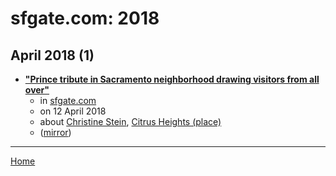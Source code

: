 # sfgate.com: 2018

## April 2018 (1)

 - [**"Prince tribute in Sacramento neighborhood drawing visitors from all over"**](https://www.sfgate.com/bayarea/article/Prince-tribute-tree-Sacramento-neighborhood-12829386.php)
    - in [sfgate.com](../../../publications/p-t/sfgate-com/index.md)
    - on 12 April 2018
    - about [Christine Stein](../../../topics/christine-stein/index.md), [Citrus Heights (place)](../../../topics/place/citrus-heights/index.md)
    - ([mirror](https://web.archive.org/web/*/https://www.sfgate.com/bayarea/article/Prince-tribute-tree-Sacramento-neighborhood-12829386.php))

----

[Home](../index.md)
